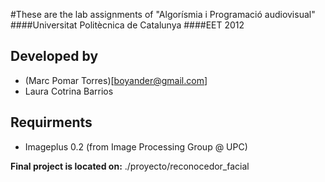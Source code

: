 #These are the lab assignments of "Algorísmia i Programació audiovisual"
####Universitat Politècnica de Catalunya
####EET 2012

Developed by
------------
- (Marc Pomar Torres)[boyander@gmail.com]
- Laura Cotrina Barrios

Requirments
-----------
- Imageplus 0.2 (from Image Processing Group @ UPC)


**Final project is located on:**  ./proyecto/reconocedor_facial 
